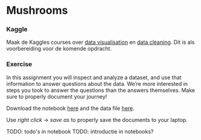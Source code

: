 # Mushrooms

### Kaggle

Maak de Kaggles courses over [data visualisation](https://www.kaggle.com/learn/data-visualization) en [data cleaning](https://www.kaggle.com/learn/data-cleaning). Dit is als voorbereiding voor de komende opdracht.

### Exercise
In this assignment you will inspect and analyze a dataset, and use that information to answer questions about the data. We’re more interested in steps you took to answer the questions than the answers themselves. Make sure to properly document your journey!

Download the notebook [here](mushrooms.ipynb) and the data file [here](mushrooms.csv).

Use *right click* -> *save as* to properly save the documents to your laptop.

TODO: todo's in notebook
TODO: introductie in notebooks?
